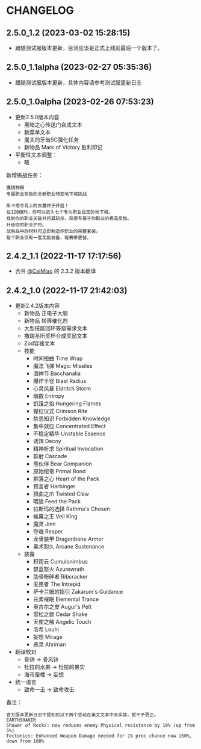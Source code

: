 # CHANGELOG

## 2.5.0_1.2 (2023-03-02 15:28:15)
- 跟随测试服版本更新，目测应该是正式上线前最后一个版本了。

## 2.5.0_1.1alpha (2023-02-27 05:35:36)
- 跟随测试服版本更新，具体内容请参考测试服更新日志

## 2.5.0_1.0alpha (2023-02-26 07:53:23)
- 更新2.5.0版本内容
    - 黑暗之心传送门合成文本
    - 新菜单文本
    - 屠夫的牙齿SC强化任务
    - 新物品 Mark of Victory 胜利印记
- 平衡性文本调整：
    - 略


新增挑战任务：
```
魔镜神殿
专属职业奖励的全新职业特定地下城挑战

斯卡塔兰岛上的古墓终于开启！
在120级时，你可以进入七个专为职业设定的地下城。
找到你的职业天敌并将其斩杀，获得专属于你职业的极品奖励。
升级你的职业护符。
战利品中的材料可立即制造你职业的完整套装。
每个职业仅有一套奖励装备，每赛季更替。
```

## 2.4.2_1.1 (2022-11-17 17:17:56)
- 合并 [@CaiMiao](https://github.com/CaiMiao)  的 2.3.2 版本翻译

## 2.4.2_1.0 (2022-11-17 21:42:03)
- 更新2.4.2版本内容
    - 新物品 正电子大脑
    - 新物品 转移催化剂
    - 大型技能回环等级需求文本
    - 撒瑞圣所奖杯合成奖励文本
    - Zod容器文本
    - 技能
        - 时间扭曲 Time Wrap
        - 魔法飞弹 Magic Missiles
        - 酒神节 Bacchanalia
        - 爆炸半径 Blast Radius
        - 心灵风暴 Eldritch Storm
        - 熵数 Entropy
        - 饥饿之焰 Hungering Flames
        - 猩红仪式 Crimson Rite
        - 禁忌知识 Forbidden Knowledge
        - 集中效应 Concentrated Effect
        - 不稳定精华 Unstable Essence
        - 诱饵 Decoy
        - 精神祈求 Spiritual Invocation
        - 群射 Cascade
        - 熊伙伴 Bear Companion
        - 原始纽带 Primal Bond
        - 群落之心 Heart of the Pack
        - 预言者 Harbinger
        - 扭曲之爪 Twisted Claw
        - 喂狼 Feed the Pack
        - 拉斯玛的选择 Rathma's Chosen
        - 帷幕之王 Veil King
        - 魔灵 Jinn
        - 夺魂 Reaper
        - 龙骨装甲 Dragonbone Armor
        - 奥术耐久 Arcane Sustenance
    - 装备
        - 积雨云 Cumulonimbus
        - 碧蓝怒火 Azurewrath
        - 肋骨粉碎者 Ribcracker
        - 无畏者 The Intrepid
        - 萨卡兰姆的指引 Zakarum's Guidance
        - 元素催眠 Elemental Trance
        - 奥古尔之皮 Augur's Pelt
        - 雪松之颤 Cedar Shake
        - 天使之触 Angelic Touch
        - 洛希 Louhi
        - 妄想 Mirage
        - 恶灵 Ahriman
- 翻译校对
    - 骨钟 -> 骨风铃
    - 杜拉的水果 -> 杜拉的果实
    - 海市蜃楼 -> 妄想
- 统一语言
    - 致命一击 -> 致命攻击

备注：
```
官方版本更新日志中提到的以下两个变动在英文文本中未实装，暂不予更正。
EARTHSHAKER
Shower of Rocks: now reduces enemy Physical resistance by 10% (up from 5%)
Tectonics: Enhanced Weapon Damage needed for 1% proc chance now 150%, down from 180%
```